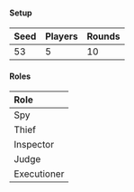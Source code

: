 #### Setup
| Seed | Players | Rounds  |
| :----| :-------| :------ |
| 53   | 5       | 10      |

#### Roles
| Role         |
| :----------- |
| Spy          |
| Thief        |
| Inspector    |
| Judge        |
| Executioner  |